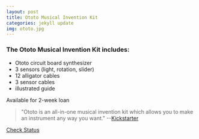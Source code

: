 ```yaml
---
layout: post
title: Ototo Musical Invention Kit
categories: jekyll update
img: ototo.jpg
---
```

### The Ototo Musical Invention Kit includes:

- Ototo circuit board synthesizer
- 3 sensors (light, rotation, slider)
- 12 alligator cables
- 3 sensor cables
- illustrated guide

Available for 2-week loan

>"Ototo is an all-in-one musical invention kit which allows you to make an instrument any way you want." --[Kickstarter](https://www.kickstarter.com/projects/905018498/ototo-make-music-from-anything)


<a href="https://vufind.carli.illinois.edu/vf-dpu/Record/dpu_1231762" target="_blank" class="btn btn-primary btn-lg">Check Status</a>
